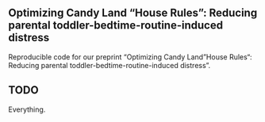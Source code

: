 
<!-- README.md is generated from README.Rmd. Please edit that file -->

## Optimizing Candy Land “House Rules”: Reducing parental toddler-bedtime-routine-induced distress

Reproducible code for our preprint “Optimizing Candy Land”House Rules“:
Reducing parental toddler-bedtime-routine-induced distress”.

## TODO

Everything.

